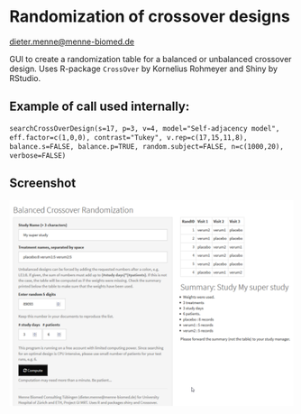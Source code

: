 # Randomization of crossover designs

dieter.menne@menne-biomed.de

GUI to create a randomization table for a balanced or unbalanced crossover design. Uses R-package `CrossOver` by  Kornelius Rohmeyer and Shiny by RStudio.

## Example of call used internally:

```
searchCrossOverDesign(s=17, p=3, v=4, model="Self-adjacency model", eff.factor=c(1,0,0), contrast="Tukey", v.rep=c(17,15,11,8), balance.s=FALSE, balance.p=TRUE, random.subject=FALSE, n=c(1000,20), verbose=FALSE)
```

## Screenshot

![](screenshot.png)
